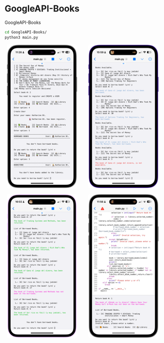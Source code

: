 # GoogleAPI-Books
GoogleAPI-Books 

```sh
cd GoogleAPI-Books/
python3 main.py
```

<p align="center">
  <img src="./screenshot/search.PNG" style="border-radius:6px" width="45%" alt="search book title">
&nbsp; &nbsp; &nbsp; &nbsp;
  <img src="./screenshot/borrow.PNG" style="border-radius:6px" width="45%" alt="borrowed books">
</p>
<p align="center">
  <img src="./screenshot/return.PNG" style="border-radius:6px" width="45%" alt="search book title">
&nbsp; &nbsp; &nbsp; &nbsp;
  <img src="./screenshot/list.PNG" style="border-radius:6px" width="45%" alt="borrowed books">
</p>
<!-- <p align="center">
  <img src="./images/gibraltar_europe.png" style="border-radius:6px", width="45% alt="gibraltar chart">
&nbsp; &nbsp; &nbsp; &nbsp;
  <img src="./images/pie_asian_continent.png" style="border-radius:6px", width="45% alt="asian_continent chart">
</p> -->